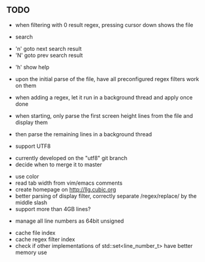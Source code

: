 TODO
----

- when filtering with 0 result regex, pressing cursor down shows the file

- search
 + 'n' goto next search result
 + 'N' goto prev search result

- 'h' show help

- upon the initial parse of the file, have all preconfigured regex filters work on them
- when adding a regex, let it run in a background thread and apply once done
- when starting, only parse the first screen height lines from the file and display them
 + then parse the remaining lines in a background thread

- support UTF8
 + currently developed on the "utf8" git branch
 + decide when to merge it to master

- use color
- read tab width from vim/emacs comments
- create homepage on <http://llg.cubic.org>
- better parsing of display filter, correctly separate /regex/replace/ by the middle slash
- support more than 4GB lines?
 + manage all line numbers as 64bit unsigned
- cache file index
- cache regex filter index
- check if other implementations of std::set<line_number_t> have better memory use
